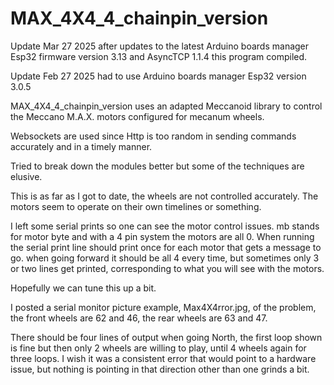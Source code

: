 # MAX_4X4_4_chainpin_version

Update Mar 27 2025 after updates to the latest Arduino boards manager Esp32 firmware version 3.13 and AsyncTCP 1.1.4 this program compiled.

Update Feb 27 2025 had to use Arduino boards manager Esp32 version 3.0.5


MAX_4X4_4_chainpin_version uses an adapted Meccanoid library to control the Meccano M.A.X. motors configured for mecanum wheels.

Websockets are used since Http is too random in sending commands accurately and in a timely manner.  

Tried to break down the modules better but some of the techniques are elusive.


This is as far as I got to date, the wheels are not controlled accurately.  The motors seem to operate on their own timelines or something.

I left some serial prints so one can see the motor control issues.  mb stands for motor byte and with a 4 pin system the motors are all 0. 
When running the serial print line should print once for each motor that gets a message to go.  when going forward it should be all 4 every time, 
but sometimes only 3 or two lines get printed, corresponding to what you will see with the motors.

Hopefully we can tune this up a bit.

I posted a serial monitor picture example, Max4X4rror.jpg, of the problem, the front wheels are 62 and 46, the rear wheels are 63 and 47.

There should be four lines of output when going North, the first loop shown is fine but then only 2 wheels are willing to play, until 4 wheels again for three loops.  I wish it was a consistent error that would point to a hardware issue, but nothing is pointing in that direction other than one grinds a bit.
